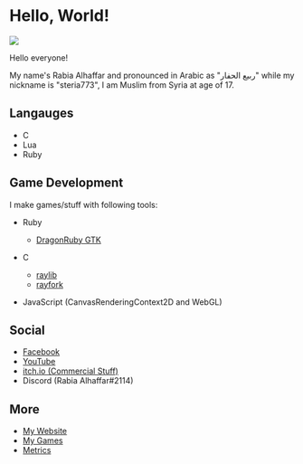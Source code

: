 # Hello, World!

![](https://komarev.com/ghpvc/?username=Rabios&color=blueviolet)

Hello everyone!

My name's Rabia Alhaffar and pronounced in Arabic as "ربيع الحفار" while my nickname is "steria773", I am Muslim from Syria at age of 17.

## Langauges

- C
- Lua
- Ruby

## Game Development

I make games/stuff with following tools:

- Ruby
    - [DragonRuby GTK](https://dragonruby.org)

- C
    - [raylib](http://raylib.com)
    - [rayfork](https://github.com/SasLuca/rayfork)

- JavaScript (CanvasRenderingContext2D and WebGL)

## Social

- [Facebook](https://www.facebook.com/rabia.alhaffar.9)
- [YouTube](https://www.youtube.com/channel/UCAyNQlH9PxhYpXHukRmM-dg)
- [itch.io (Commercial Stuff)](https://rabios.itch.io)
- Discord (Rabia Alhaffar#2114)

## More

- [My Website](https://rabios.github.io)
- [My Games](https://rabios.github.io/games.html)
- [Metrics](https://metrics.lecoq.io/about/Rabios)
